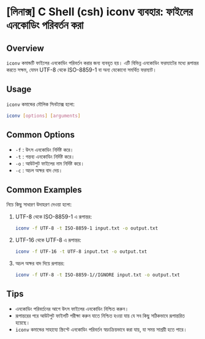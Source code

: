 # [লিনাক্স] C Shell (csh) iconv ব্যবহার: ফাইলের এনকোডিং পরিবর্তন করা

## Overview
`iconv` কমান্ডটি ফাইলের এনকোডিং পরিবর্তন করার জন্য ব্যবহৃত হয়। এটি বিভিন্ন এনকোডিং ফরম্যাটের মধ্যে রূপান্তর করতে সক্ষম, যেমন UTF-8 থেকে ISO-8859-1 বা অন্য যেকোনো সমর্থিত ফরম্যাট।

## Usage
`iconv` কমান্ডের মৌলিক সিনট্যাক্স হলো:

```bash
iconv [options] [arguments]
```

## Common Options
- `-f` : উৎস এনকোডিং নির্দিষ্ট করে।
- `-t` : গন্তব্য এনকোডিং নির্দিষ্ট করে।
- `-o` : আউটপুট ফাইলের নাম নির্দিষ্ট করে।
- `-c` : অচল অক্ষর বাদ দেয়।

## Common Examples
নিচে কিছু সাধারণ উদাহরণ দেওয়া হলো:

1. UTF-8 থেকে ISO-8859-1 এ রূপান্তর:
   ```bash
   iconv -f UTF-8 -t ISO-8859-1 input.txt -o output.txt
   ```

2. UTF-16 থেকে UTF-8 এ রূপান্তর:
   ```bash
   iconv -f UTF-16 -t UTF-8 input.txt -o output.txt
   ```

3. অচল অক্ষর বাদ দিয়ে রূপান্তর:
   ```bash
   iconv -f UTF-8 -t ISO-8859-1//IGNORE input.txt -o output.txt
   ```

## Tips
- এনকোডিং পরিবর্তনের আগে উৎস ফাইলের এনকোডিং নিশ্চিত করুন।
- রূপান্তরের পরে আউটপুট ফাইলটি পরীক্ষা করুন যাতে নিশ্চিত হওয়া যায় যে সব কিছু সঠিকভাবে রূপান্তরিত হয়েছে।
- `iconv` কমান্ডের সাহায্যে স্ক্রিপ্টে এনকোডিং পরিবর্তন স্বয়ংক্রিয়ভাবে করা যায়, যা সময় সাশ্রয়ী হতে পারে।